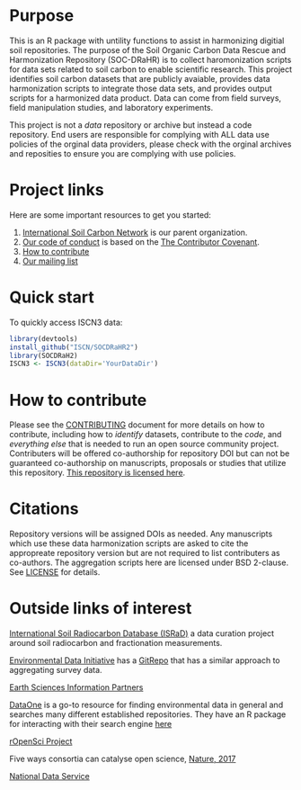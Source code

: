 # Purpose

This is an R package with untility functions to assist in harmonizing digitial soil repositories.
The purpose of the Soil Organic Carbon Data Rescue and Harmonization Repository (SOC-DRaHR) is to collect haromonization scripts for data sets related to soil carbon to enable scientific research.
This project identifies soil carbon datasets that are publicly avaiable, provides data harmonization scripts to integrate those data sets, and provides output scripts for a harmonized data product.
Data can come from field surveys, field manipulation studies, and laboratory experiments.

This project is not a _data_ repository or archive but instead a code repository.
End users are responsible for complying with ALL data use policies of the orginal data providers, please check with the orginal archives and reposities to ensure you are complying with use policies.

# Project links

Here are some important resources to get you started:
1) [International Soil Carbon Network](http://iscn.fluxdata.org/) is our parent organization.
2) [Our code of conduct](CONTRIBUTING.md) is based on the [The Contributor Covenant](https://www.contributor-covenant.org/).
3) [How to contribute](CONTRIBUTING.md)
4) [Our mailing list](https://groups.google.com/forum/#!forum/soc-drahr)

# Quick start

To quickly access ISCN3 data:
```R
library(devtools)
install_github("ISCN/SOCDRaHR2")
library(SOCDRaH2)
ISCN3 <- ISCN3(dataDir='YourDataDir')
```

# How to contribute
Please see the [CONTRIBUTING](CONTRIBUTING.md) document for more details on how to contribute, including how to *identify* datasets, contribute to the *code*, and *everything else* that is needed to run an open source community project.
Contributers will be offered co-authorship for repository DOI but can not be guaranteed co-authorship on manuscripts, proposals or studies that utilize this repository.
[This repository is licensed here](LICENSE).

# Citations
Repository versions will be assigned DOIs as needed.
Any manuscripts which use these data harmonization scripts are asked to cite the appropreate repository version but are not required to list contributers as co-authors.
The aggregation scripts here are licensed under BSD 2-clause. See [LICENSE](LICENSE.txt) for details.

# Outside links of interest

[International Soil Radiocarbon Database (ISRaD)](https://soilradiocarbon.org/) a data curation project around soil radiocarbon and fractionation measurements.

[Environmental Data Initiative](https://environmentaldatainitiative.org/) has a [GitRepo](https://github.com/EDIorg/ecocomDP) that has a similar approach to aggregating survey data.

[Earth Sciences Information Partners](http://www.esipfed.org/)

[DataOne](https://www.dataone.org/) is a go-to resource for finding environmental data in general and searches many different established repositories. They have an R package for interacting with their search engine [here](https://jsta.github.io/2017/03/28/dataone.html)

[rOpenSci Project](https://ropensci.github.io/)

Five ways consortia can catalyse open science, [Nature, 2017](http://www.nature.com/news/five-ways-consortia-can-catalyse-open-science-1.21706)

[National Data Service](http://www.nationaldataservice.org/)


